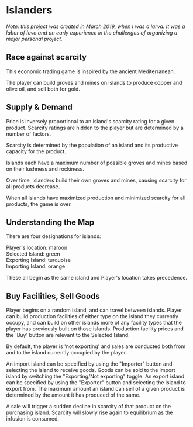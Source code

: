 # Islanders

_Note: this project was created in March 2019, when I was a larva. It was a labor of love and an early experience in the challenges of organizing a major personal project._

## Race against scarcity

This economic trading game is inspired by the ancient Mediterranean.

The player can build groves and mines on islands to produce copper and olive oil, and sell both for gold.

## Supply & Demand

Price is inversely proportional to an island's scarcity rating for a given product. Scarcity ratings are hidden to the player but are determined by a number of factors.  

Scarcity is determined by the population of an island and its productive capacity for the product.  

Islands each have a maximum number of possible groves and mines based on their lushness and rockiness.  

Over time, islanders build their own groves and mines, causing scarcity for all products decrease.  

When all islands have maximized production and minimized scarcity for all products, the game is over.

## Understanding the Map

There are four designations for islands:  

Player's location: maroon  
Selected Island: green  
Exporting Island: turquoise  
Importing Island: orange  

These all begin as the same island and Player's location takes precedence.

## Buy Facilities, Sell Goods

Player begins on a random island, and can travel between islands.
Player can build production facilities of either type on the island they currently occupy, and can build
on other islands more of any facility types that the player has previously built on those islands.
Production facility prices and the 'Buy' button are relevant to the Selected Island.

By default, the player is 'not exporting' and sales are conducted both from and to the island currently occupied by the player.

An import island can be specified by using the "Importer" button and selecting the island to receive goods.
Goods can be sold to the import island by switching the "Exporting/Not exporting" toggle.
An export island can be specified by using the "Exporter" button and selecting the island to export from.
The maximum amount an island can sell of a given product is determined by the amount it has produced of the same.

A sale will trigger a sudden decline in scarcity of that product on the purchasing island. 
Scarcity will slowly rise again to equilibrium as the infusion is consumed.
